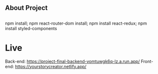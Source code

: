 
## About Project




## 
npm install;
npm react-router-dom install;
npm install react-redux;
npm install styled-components

# Live 
Back-end: https://project-final-backend-vomtuwgk6q-lz.a.run.app/
Front-end: https://yourstorycreator.netlify.app/